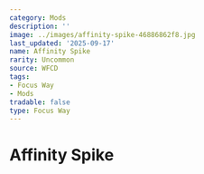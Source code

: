 ```yaml
---
category: Mods
description: ''
image: ../images/affinity-spike-46886862f8.jpg
last_updated: '2025-09-17'
name: Affinity Spike
rarity: Uncommon
source: WFCD
tags:
- Focus Way
- Mods
tradable: false
type: Focus Way
---
```


# Affinity Spike

